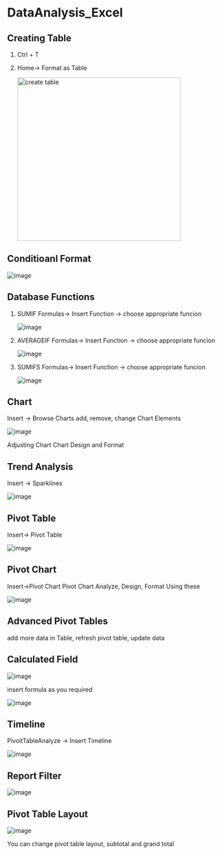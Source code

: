 # DataAnalysis_Excel
## Creating Table
1) Ctrl + T
2) Home-> Format as Table
   
   <img width="380" alt="create table" src="https://github.com/user-attachments/assets/6209e16a-96ed-4ea8-899a-a2f524f1dc49">

## Conditioanl Format

![image](https://github.com/user-attachments/assets/2ae1f8e6-8bc6-4577-bd63-4fd6ead03207)

## Database Functions
1) SUMIF
   Formulas-> Insert Function -> choose appropriate funcion

   ![image](https://github.com/user-attachments/assets/c38218d7-1ad1-49e2-9cbe-2f3736510422)
2) AVERAGEIF
   Formulas-> Insert Function -> choose appropriate funcion

   ![image](https://github.com/user-attachments/assets/c843a435-cdee-4156-b7ae-4446f0ca5811)

3) SUMIFS
   Formulas-> Insert Function -> choose appropriate funcion

   ![image](https://github.com/user-attachments/assets/c22b5820-2aa8-4a94-800e-f9cb3218014e)

## Chart
Insert -> Browse Charts
add, remove, change Chart Elements

![image](https://github.com/user-attachments/assets/c266e038-b46f-498f-a5ef-10e4cbb46fc8)

Adjusting Chart
Chart Design and Format

## Trend Analysis
Insert -> Sparklines

![image](https://github.com/user-attachments/assets/73bff703-f0ea-4f8d-9ac0-fd1952f1b7dd)

## Pivot Table
Insert-> Pivot Table

![image](https://github.com/user-attachments/assets/057c4e12-e706-4282-bed7-a0afe4a944ba)

## Pivot Chart
Insert->Pivot Chart
Pivot Chart Analyze, Design, Format   Using these

![image](https://github.com/user-attachments/assets/84e6532e-f9e3-4352-8db1-3be8ac017c61)

## Advanced Pivot Tables
add more data in Table, refresh pivot table, update data 

## Calculated Field

![image](https://github.com/user-attachments/assets/682c375c-74af-428d-89f8-80db86d4952a)

insert formula as you required

![image](https://github.com/user-attachments/assets/4e188a2e-f35d-420b-ba5f-3aebfab0aea9)

## Timeline
PivoitTableAnalyze -> Insert Timeline

![image](https://github.com/user-attachments/assets/3d675f24-6f1c-4870-bd7b-bfba06527ce3)

## Report Filter

![image](https://github.com/user-attachments/assets/c2b570d0-6212-475a-9f2f-abd53596a016)

## Pivot Table Layout

![image](https://github.com/user-attachments/assets/ec82b03c-37b3-4ea8-b890-ec8016b40917)

You can change pivot table layout, subtotal and grand total

